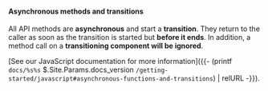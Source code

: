 #### Asynchronous methods and transitions

All API methods are **asynchronous** and start a **transition**. They return to the caller as soon as the transition is started but **before it ends**. In addition, a method call on a **transitioning component will be ignored**.

[See our JavaScript documentation for more information]({{- (printf `docs/%s%s` $.Site.Params.docs_version `/getting-started/javascript#asynchronous-functions-and-transitions`) | relURL -}}).
